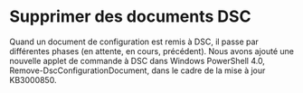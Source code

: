 # Supprimer des documents DSC

Quand un document de configuration est remis à DSC, il passe par différentes phases (en attente, en cours, précédent). Nous avons ajouté une nouvelle applet de commande à DSC dans Windows PowerShell 4.0, Remove-DscConfigurationDocument, dans le cadre de la mise à jour KB3000850. 



<!--HONumber=Jun16_HO4-->


